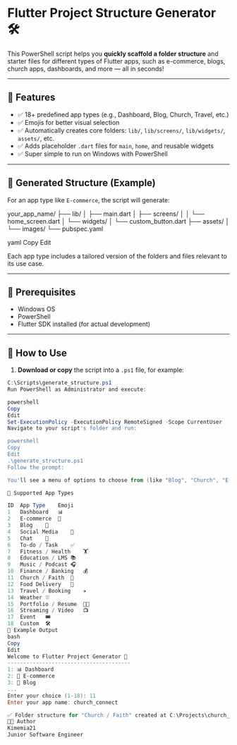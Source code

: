 # Flutter Project Structure Generator 🛠️

This PowerShell script helps you **quickly scaffold a folder structure** and starter files for different types of Flutter apps, such as e-commerce, blogs, church apps, dashboards, and more — all in seconds!

---

## 🚀 Features

- ✅ 18+ predefined app types (e.g., Dashboard, Blog, Church, Travel, etc.)
- ✅ Emojis for better visual selection
- ✅ Automatically creates core folders: `lib/`, `lib/screens/`, `lib/widgets/`, `assets/`, etc.
- ✅ Adds placeholder `.dart` files for `main`, `home`, and reusable widgets
- ✅ Super simple to run on Windows with PowerShell

---

## 📂 Generated Structure (Example)

For an app type like `E-commerce`, the script will generate:

your_app_name/ ├── lib/ │ ├── main.dart │ ├── screens/ │ │ └── home_screen.dart │ └── widgets/ │ └── custom_button.dart ├── assets/ │ └── images/ └── pubspec.yaml

yaml
Copy
Edit

Each app type includes a tailored version of the folders and files relevant to its use case.

---

## 🧰 Prerequisites

- Windows OS
- PowerShell
- Flutter SDK installed (for actual development)

---

## 📝 How to Use

1. **Download or copy** the script into a `.ps1` file, for example:

```powershell
C:\Scripts\generate_structure.ps1
Run PowerShell as Administrator and execute:

powershell
Copy
Edit
Set-ExecutionPolicy -ExecutionPolicy RemoteSigned -Scope CurrentUser
Navigate to your script's folder and run:

powershell
Copy
Edit
.\generate_structure.ps1
Follow the prompt:

You'll see a menu of options to choose from (like "Blog", "Church", "E-commerce"), enter the number and your desired project name — and voilà! 🎉

🧠 Supported App Types

ID	App Type	Emoji
1	Dashboard	📊
2	E-commerce	🛒
3	Blog	📝
4	Social Media	📱
5	Chat	💬
6	To-do / Task	✅
7	Fitness / Health	🏋️
8	Education / LMS	📚
9	Music / Podcast	🎧
10	Finance / Banking	💰
11	Church / Faith	🙏
12	Food Delivery	🍔
13	Travel / Booking	✈️
14	Weather	⛆
15	Portfolio / Resume	🧑💼
16	Streaming / Video	📺
17	Event	🎟️
18	Custom	🛠️
🧪 Example Output
bash
Copy
Edit
Welcome to Flutter Project Generator 🚀
---------------------------------------
1: 📊 Dashboard
2: 🛒 E-commerce
3: 📝 Blog
...
Enter your choice (1-18): 11
Enter your app name: church_connect

✅ Folder structure for "Church / Faith" created at C:\Projects\church_connect
🧑‍💻 Author
Kimemia21
Junior Software Engineer
